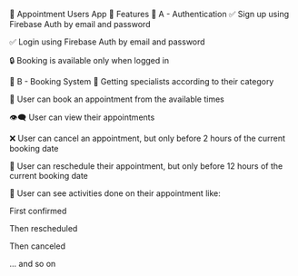 📱 Appointment Users App
🚀 Features
🔐 A - Authentication
✅ Sign up using Firebase Auth by email and password

✅ Login using Firebase Auth by email and password

🔒 Booking is available only when logged in

📅 B - Booking System
📂 Getting specialists according to their category

📆 User can book an appointment from the available times

👁️‍🗨️ User can view their appointments

❌ User can cancel an appointment, but only before 2 hours of the current booking date

🔄 User can reschedule their appointment, but only before 12 hours of the current booking date

🧾 User can see activities done on their appointment like:

First confirmed

Then rescheduled

Then canceled

... and so on
